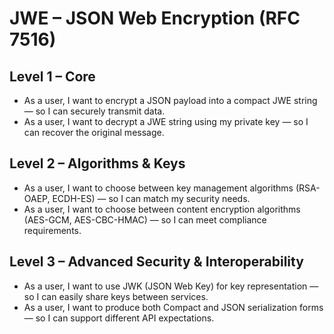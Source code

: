 # JWE – JSON Web Encryption (RFC 7516)

## Level 1 – Core
- As a user, I want to encrypt a JSON payload into a compact JWE string — so I can securely transmit data.  
- As a user, I want to decrypt a JWE string using my private key — so I can recover the original message.  

## Level 2 – Algorithms & Keys
- As a user, I want to choose between key management algorithms (RSA-OAEP, ECDH-ES) — so I can match my security needs.  
- As a user, I want to choose between content encryption algorithms (AES-GCM, AES-CBC-HMAC) — so I can meet compliance requirements.  

## Level 3 – Advanced Security & Interoperability
- As a user, I want to use JWK (JSON Web Key) for key representation — so I can easily share keys between services.  
- As a user, I want to produce both Compact and JSON serialization forms — so I can support different API expectations.  

